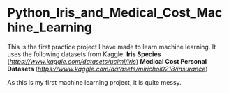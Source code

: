 # Python_Iris_and_Medical_Cost_Machine_Learning
This is the first practice project I have made to learn machine learning. It uses the following datasets from Kaggle:
**Iris Species** (_https://www.kaggle.com/datasets/uciml/iris_)
**Medical Cost Personal Datasets** (_https://www.kaggle.com/datasets/mirichoi0218/insurance_)

As this is my first machine learning project, it is quite messy.
